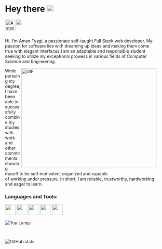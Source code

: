 # Hey there <img src="https://media.giphy.com/media/hvRJCLFzcasrR4ia7z/giphy.gif" width="22px">
<a href="https://www.linkedin.com/in/aman-tyagi-700a06190/">
  <img align="left" alt="Aman's LinkedIN" width="35" src="https://user-images.githubusercontent.com/63851158/214014425-6161b57b-39a6-4711-859f-f90f7d439842.png" />
</a>
<!-- <a href="#">
  <img align="left" alt="Aman Tyagi | Twitter" width="22px" src="https://raw.githubusercontent.com/peterthehan/peterthehan/master/assets/twitter.svg" />
</a> -->

![](https://visitor-badge.glitch.me/badge?page_id=amantyagi22.amantyagi22)

<br />

Hi, I'm Aman Tyagi, a passionate self-taught Full Stack web developer. My passion for software lies with dreaming up ideas and making them come true with elegant interfaces.I am an adaptable and responsible student seeking to utilize my exceptional prowess in various fields of Computer Science and Engineering.

<img align="right" alt="GIF" src="https://media.giphy.com/media/mrXQbQaV1H6fQT2XHc/giphy.gif" width="450" height="330" />

While pursuing my degree, I have been able to successfully combine my studies with work and other commitments <br /> showing myself to be self-motivated, organized and capable <br /> of working under pressure. In short, I am reliable, trustworthy, hardworking and eager to learn.

### Languages and Tools:
<div style="display: inline">
<img height="35" src="https://user-images.githubusercontent.com/63851158/214011846-e9da9580-167f-46a9-be28-ea63c7be3b63.png">
<img height="35" src="https://user-images.githubusercontent.com/63851158/214011307-4fe5ae1f-bdb2-4c35-a635-03d44e6906ac.png">
<img height="35" src="https://user-images.githubusercontent.com/63851158/214012008-a350ce12-d492-42f0-bfaa-bc72ddf0a0c9.png">
<img height="35" src="https://user-images.githubusercontent.com/63851158/214012647-9cdbc871-4ee0-4776-a66a-a93bbb5abebd.png">
<img height="35" src="https://user-images.githubusercontent.com/63851158/214012975-c44b0ed8-9d98-459c-a9e7-0a3ca8fc96f2.png">
<!-- <img height="35" src="https://raw.githubusercontent.com/github/explore/80688e429a7d4ef2fca1e82350fe8e3517d3494d/topics/cpp/cpp.png"> -->
<!-- <img height="35" src="https://icons8.com/icon/SDVmtZ6VBGXt/express-js"> -->
<!-- <img height="35" src="https://user-images.githubusercontent.com/63851158/214013144-fa775192-0004-49cd-bb30-31e0947e557f.png"> -->
 </div>
<br>

![Top Langs](https://github-readme-stats.vercel.app/api/top-langs/?username=amantyagi22&layout=compact&theme=gotham)

<br>

![GitHub stats](https://github-readme-stats.vercel.app/api?username=amantyagi22&show_icons=true&theme=gotham)



